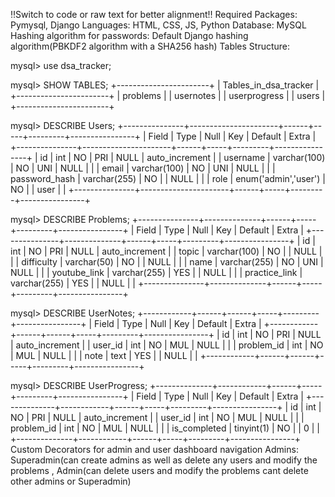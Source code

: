 ‼️Switch to code or raw text for better alignment‼️
Required Packages: Pymysql, Django
Languages: HTML, CSS, JS, Python
Database: MySQL
Hashing algorithm for passwords: Default Django hashing algorithm(PBKDF2 algorithm with a SHA256 hash)
Tables Structure:

mysql> use dsa_tracker;

mysql> SHOW TABLES;
+-----------------------+
| Tables_in_dsa_tracker |
+-----------------------+
| problems              |
| usernotes             |
| userprogress          |
| users                 |
+-----------------------+

mysql> DESCRIBE Users;
+---------------+----------------------+------+-----+---------+----------------+
| Field         | Type                 | Null | Key | Default | Extra          |
+---------------+----------------------+------+-----+---------+----------------+
| id            | int                  | NO   | PRI | NULL    | auto_increment |
| username      | varchar(100)         | NO   | UNI | NULL    |                |
| email         | varchar(100)         | NO   | UNI | NULL    |                |
| password_hash | varchar(255)         | NO   |     | NULL    |                |
| role          | enum('admin','user') | NO   |     | user    |                |
+---------------+----------------------+------+-----+---------+----------------+

mysql> DESCRIBE Problems;
+---------------+--------------+------+-----+---------+----------------+
| Field         | Type         | Null | Key | Default | Extra          |
+---------------+--------------+------+-----+---------+----------------+
| id            | int          | NO   | PRI | NULL    | auto_increment |
| topic         | varchar(100) | NO   |     | NULL    |                |
| difficulty    | varchar(50)  | NO   |     | NULL    |                |
| name          | varchar(255) | NO   | UNI | NULL    |                |
| youtube_link  | varchar(255) | YES  |     | NULL    |                |
| practice_link | varchar(255) | YES  |     | NULL    |                |
+---------------+--------------+------+-----+---------+----------------+

mysql> DESCRIBE UserNotes;
+------------+------+------+-----+---------+----------------+
| Field      | Type | Null | Key | Default | Extra          |
+------------+------+------+-----+---------+----------------+
| id         | int  | NO   | PRI | NULL    | auto_increment |
| user_id    | int  | NO   | MUL | NULL    |                |
| problem_id | int  | NO   | MUL | NULL    |                |
| note       | text | YES  |     | NULL    |                |
+------------+------+------+-----+---------+----------------+

mysql> DESCRIBE UserProgress;
+--------------+------------+------+-----+---------+----------------+
| Field        | Type       | Null | Key | Default | Extra          |
+--------------+------------+------+-----+---------+----------------+
| id           | int        | NO   | PRI | NULL    | auto_increment |
| user_id      | int        | NO   | MUL | NULL    |                |
| problem_id   | int        | NO   | MUL | NULL    |                |
| is_completed | tinyint(1) | NO   |     | 0       |                |
+--------------+------------+------+-----+---------+----------------+
Custom Decorators for admin and user dashboard navigation
Admins: Superadmin(can create admins as well as delete any users and modify the problems ,
        Admin(can delete users and modify the problems cant delete other admins or Superadmin)
